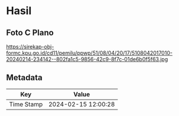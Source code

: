 # Hasil

## Foto C Plano

https://sirekap-obj-formc.kpu.go.id/cd11/pemilu/ppwp/51/08/04/20/17/5108042017010-20240214-234142--802fa1c5-9856-42c9-8f7c-01de6b0f5f63.jpg


## Metadata

| Key        | Value               |
| ---------- | ------------------- |
| Time Stamp | 2024-02-15 12:00:28 |



